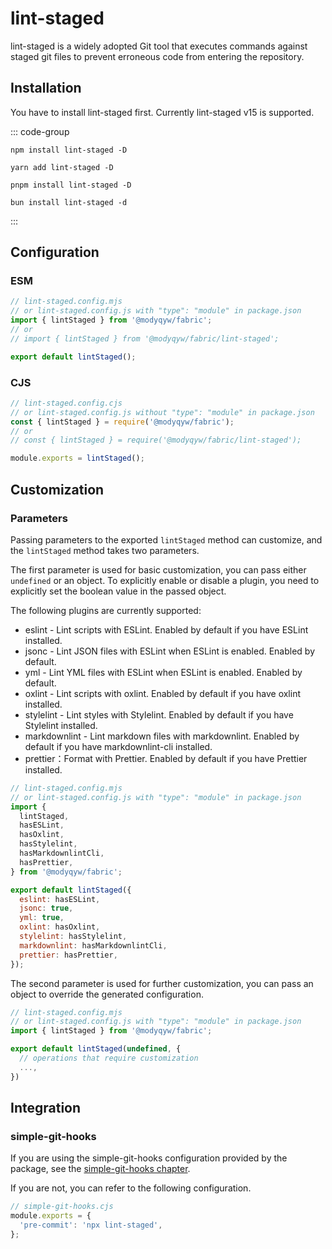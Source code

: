 # lint-staged

lint-staged is a widely adopted Git tool that executes commands against staged git files to prevent erroneous code from entering the repository.

## Installation

You have to install lint-staged first. Currently lint-staged v15 is supported.

::: code-group

```shell [npm]
npm install lint-staged -D
```

```shell [yarn]
yarn add lint-staged -D
```

```shell [pnpm]
pnpm install lint-staged -D
```

```shell [bun(experimental)]
bun install lint-staged -d
```

:::

## Configuration

### ESM

```javascript
// lint-staged.config.mjs
// or lint-staged.config.js with "type": "module" in package.json
import { lintStaged } from '@modyqyw/fabric';
// or
// import { lintStaged } from '@modyqyw/fabric/lint-staged';

export default lintStaged();
```

### CJS

```javascript
// lint-staged.config.cjs
// or lint-staged.config.js without "type": "module" in package.json
const { lintStaged } = require('@modyqyw/fabric');
// or
// const { lintStaged } = require('@modyqyw/fabric/lint-staged');

module.exports = lintStaged();
```

## Customization

### Parameters

Passing parameters to the exported `lintStaged` method can customize, and the `lintStaged` method takes two parameters.

The first parameter is used for basic customization, you can pass either `undefined` or an object. To explicitly enable or disable a plugin, you need to explicitly set the boolean value in the passed object.

The following plugins are currently supported:

- eslint - Lint scripts with ESLint. Enabled by default if you have ESLint installed.
- jsonc - Lint JSON files with ESLint when ESLint is enabled. Enabled by default.
- yml - Lint YML files with ESLint when ESLint is enabled. Enabled by default.
- oxlint - Lint scripts with oxlint. Enabled by default if you have oxlint installed.
- stylelint - Lint styles with Stylelint. Enabled by default if you have Stylelint installed.
- markdownlint - Lint markdown files with markdownlint. Enabled by default if you have markdownlint-cli installed.
- prettier：Format with Prettier. Enabled by default if you have Prettier installed.

```javascript
// lint-staged.config.mjs
// or lint-staged.config.js with "type": "module" in package.json
import {
  lintStaged,
  hasESLint,
  hasOxlint,
  hasStylelint,
  hasMarkdownlintCli,
  hasPrettier,
} from '@modyqyw/fabric';

export default lintStaged({
  eslint: hasESLint,
  jsonc: true,
  yml: true,
  oxlint: hasOxlint,
  stylelint: hasStylelint,
  markdownlint: hasMarkdownlintCli,
  prettier: hasPrettier,
});
```

The second parameter is used for further customization, you can pass an object to override the generated configuration.

```javascript
// lint-staged.config.mjs
// or lint-staged.config.js with "type": "module" in package.json
import { lintStaged } from '@modyqyw/fabric';

export default lintStaged(undefined, {
  // operations that require customization
  ...,
})
```

## Integration

### simple-git-hooks

If you are using the simple-git-hooks configuration provided by the package, see the [simple-git-hooks chapter](../git/simple-git-hooks.md).

If you are not, you can refer to the following configuration.

```javascript
// simple-git-hooks.cjs
module.exports = {
  'pre-commit': 'npx lint-staged',
};
```
